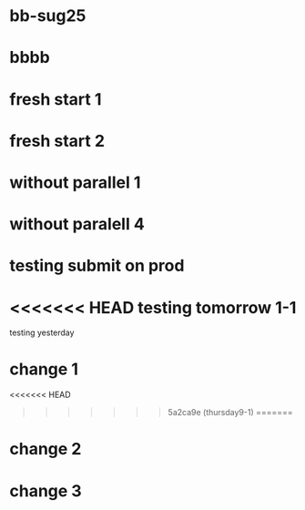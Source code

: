 # bb-sug25

# bbbb

# fresh start 1

# fresh start 2

# without parallel 1

# without paralell 4

# testing submit on prod

<<<<<<< HEAD
testing tomorrow
1-1
=======
testing yesterday

# change 1
<<<<<<< HEAD
>>>>>>> 5a2ca9e (thursday9-1)
=======
# change 2
# change 3